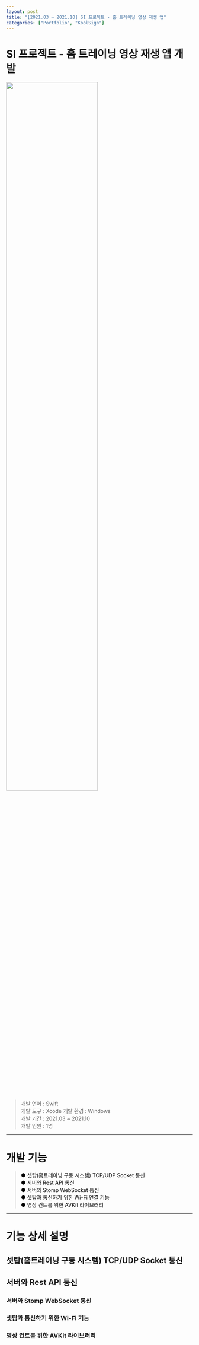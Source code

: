 ```yaml
---
layout: post
title: "[2021.03 ~ 2021.10] SI 프로젝트 - 홈 트레이닝 영상 재생 앱"
categories: ["Portfolio", "KoolSign"]
---
```


# SI 프로젝트 - 홈 트레이닝 영상 재생 앱 개발
<p width="100%">
  <img src="https://github.com/cossk3/cossk3.github.io/assets/44231144/7c92015f-b5c7-4fe8-892b-18569461bc75" width="70%">
</p>

> 개발 언어 : Swift   
> 개발 도구 : Xcode
> 개발 환경 : Windows   
> 개발 기간 : 2021.03 ~ 2021.10  
> 개발 인원 : 1명   

---
# 개발 기능
> <a href="#a1" style="text-decoration:none;color:black;">● 셋탑(홈트레이닝 구동 시스템) TCP/UDP Socket 통신</a>   
> <a href="#a2" style="text-decoration:none;color:black;">● 서버와 Rest API 통신</a>   
> <a href="#a3" style="text-decoration:none;color:black;">● 서버와 Stomp WebSocket 통신</a>   
> <a href="#a4" style="text-decoration:none;color:black;">● 셋탑과 통신하기 위한 Wi-Fi 연결 기능</a>   
> <a href="#a5" style="text-decoration:none;color:black;">● 영상 컨트롤 위한 AVKit 라이브러리</a>   
> 
   
    
---

# 기능 상세 설명
<h2 id="a1">셋탑(홈트레이닝 구동 시스템) TCP/UDP Socket 통신</h2>
<h2 id="a2">서버와 Rest API 통신</h2>
<h3 id="a3">서버와 Stomp WebSocket 통신</h3>
<h3 id="a4">셋탑과 통신하기 위한 Wi-Fi 기능</h3>
<h3 id="a5">영상 컨트롤 위한 AVKit 라이브러리</h3>
